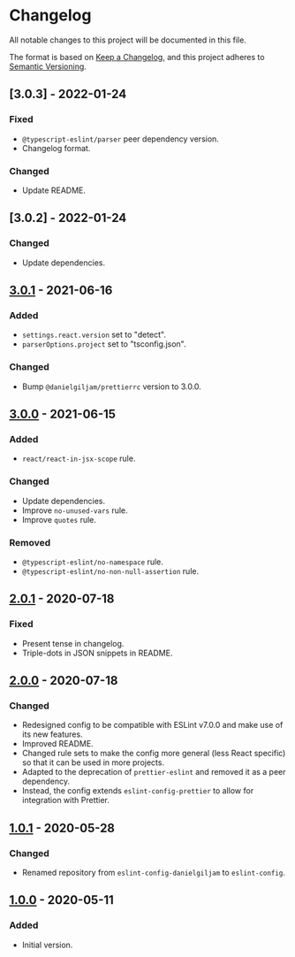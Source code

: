 # Changelog

All notable changes to this project will be documented in this file.

The format is based on [Keep a Changelog](https://keepachangelog.com/en/1.0.0/),
and this project adheres to [Semantic Versioning](https://semver.org/spec/v2.0.0.html).

## [3.0.3] - 2022-01-24

### Fixed

- `@typescript-eslint/parser` peer dependency version.
- Changelog format.

### Changed

- Update README.

## [3.0.2] - 2022-01-24

### Changed

- Update dependencies.

## [3.0.1] - 2021-06-16

### Added

- `settings.react.version` set to "detect".
- `parserOptions.project` set to "tsconfig.json".

### Changed

- Bump `@danielgiljam/prettierrc` version to 3.0.0.

## [3.0.0] - 2021-06-15

### Added

- `react/react-in-jsx-scope` rule.

### Changed

- Update dependencies.
- Improve `no-unused-vars` rule.
- Improve `quotes` rule.

### Removed

- `@typescript-eslint/no-namespace` rule.
- `@typescript-eslint/no-non-null-assertion` rule.

## [2.0.1] - 2020-07-18

### Fixed

- Present tense in changelog.
- Triple-dots in JSON snippets in README.

## [2.0.0] - 2020-07-18

### Changed

- Redesigned config to be compatible with ESLint v7.0.0 and make use of its new features.
- Improved README.
- Changed rule sets to make the config more general (less React specific) so that it can be used in more projects.
- Adapted to the deprecation of `prettier-eslint` and removed it as a peer dependency.
- Instead, the config extends `eslint-config-prettier` to allow for integration with Prettier.

## [1.0.1] - 2020-05-28

### Changed

- Renamed repository from `eslint-config-danielgiljam` to `eslint-config`.

## [1.0.0] - 2020-05-11

### Added

- Initial version.

[1.0.0]: https://github.com/DanielGiljam/eslint-config/releases/tag/v1.0.0
[1.0.1]: https://github.com/DanielGiljam/eslint-config/releases/tag/v1.0.1
[2.0.0]: https://github.com/DanielGiljam/eslint-config/releases/tag/v2.0.0
[2.0.1]: https://github.com/DanielGiljam/eslint-config/releases/tag/v2.0.1
[3.0.0]: https://github.com/DanielGiljam/eslint-config/releases/tag/v3.0.0
[3.0.1]: https://github.com/DanielGiljam/eslint-config/releases/tag/v3.0.1
